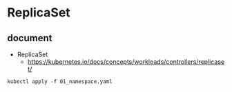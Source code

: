 # ReplicaSet

## document

 + ReplicaSet
   + https://kubernetes.io/docs/concepts/workloads/controllers/replicaset/

```
kubectl apply -f 01_namespace.yaml
```